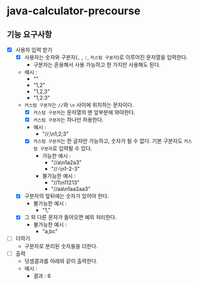 # java-calculator-precourse

## 기능 요구사항

- [x] 사용자 입력 받기
    - [x] 사용자는 숫자와 구분자(`,` , `:`, `커스텀 구분자`)로 이루어진 문자열을 입력한다.
        - 구분자는 혼용해서 사용 가능하고 한 가지만 사용해도 된다.
    - 예시 :
        - ""
        - "1,2"
        - "1,2,3"
        - "1,2:3"
    - `커스텀 구분자`는 `//`와 `\n` 사이에 위치하는 문자이다.
        - [x] `커스텀 구분자`는 문자열의 맨 앞부분에 와야한다.
        - [x] `커스텀 구분자`는 하나만 허용한다.
        - 예시 :
            - "//;\n1;2;3"
        -[x] `커스텀 구분자`는 한 글자만 가능하고, 숫자가 될 수 없다. 기본 구분자도 `커스텀 구분자`로 입력될 수 있다.
            - 가능한 예시 :
                - "//a\n1a2a3"
                - "//-\n1-2-3"
            - 불가능한 예시 :
                - "//1\n11213"
                - "//aa\n1aa2aa3"
    -[x] 구분자의 앞뒤에는 숫자가 있어야 한다.
        - 불가능한 예시 :
            - "1,"
    -[x] 그 외 다른 문자가 들어오면 예외 처리한다.
        - 불가능한 예시 :
            - "a,bc"

- [ ] 더하기
    - 구분자로 분리된 숫자들을 더한다.
- [ ] 출력
    - 덧셈결과를 아래와 같이 출력한다.
    - 예시 :
        - 결과 : 6
